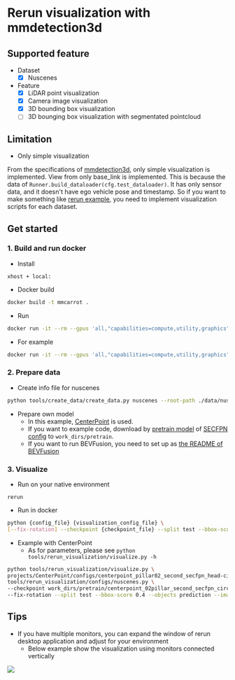 # Rerun visualization with mmdetection3d
## Supported feature

- Dataset
  - [x] Nuscenes
- Feature
  - [x] LiDAR point visualization
  - [x] Camera image visualization
  - [x] 3D bounding box visualization
  - [ ] 3D bounging box visualization with segmentated pointcloud

## Limitation

- Only simple visualization

From the specifications of [mmdetection3d](https://github.com/open-mmlab/mmdetection3d), only simple visualization is implemented.
View from only base_link is implemented.
This is because the data of `Runner.build_dataloader(cfg.test_dataloader)`.
It has only sensor data, and it doesn't have ego vehicle pose and timestamp.
So if you want to make something like [rerun example](https://github.com/rerun-io/rerun/tree/2acbb15ec8bf661db94139d5e3bc006f43ba1a57/examples/python/nuscenes_dataset), you need to implement visualization scripts for each dataset.

## Get started
### 1. Build and run docker

- Install

```
xhost + local:
```

- Docker build

```sh
docker build -t mmcarrot .
```

- Run

```sh
docker run -it --rm --gpus 'all,"capabilities=compute,utility,graphics"' --shm-size=64g --name mmcarrot --net host -v $PWD/:/workspace -v {path_to_dataset}:/workspace/data -v /tmp/.X11-unix:/tmp/.X11-unix -e DISPLAY mmcarrot
```

- For example

```sh
docker run -it --rm --gpus 'all,"capabilities=compute,utility,graphics"' --shm-size=64g --name awml -v $PWD/:/workspace -v $HOME/local/dataset:/workspace/data --net host -v /tmp/.X11-unix:/tmp/.X11-unix -e DISPLAY autoware-ml
```

### 2. Prepare data

- Create info file for nuscenes

```sh
python tools/create_data/create_data.py nuscenes --root-path ./data/nuscenes --out-dir ./data/nuscenes --extra-tag nuscenes
```

- Prepare own model
  - In this example, [CenterPoint](https://github.com/open-mmlab/mmdetection3d/tree/main/configs/centerpoint) is used.
  - If you want to example code, download by [pretrain model](https://download.openmmlab.com/mmdetection3d/v1.0.0_models/centerpoint/centerpoint_02pillar_second_secfpn_circlenms_4x8_cyclic_20e_nus/centerpoint_02pillar_second_secfpn_circlenms_4x8_cyclic_20e_nus_20220811_031844-191a3822.pth) of [SECFPN config](https://github.com/open-mmlab/mmdetection3d/blob/main/configs/centerpoint/centerpoint_pillar02_second_secfpn_head-circlenms_8xb4-cyclic-20e_nus-3d.py) to `work_dirs/pretrain`.
  - If you want to run BEVFusion, you need to set up as [the README of BEVFusion](https://github.com/open-mmlab/mmdetection3d/tree/main/projects/BEVFusion)

### 3. Visualize

- Run on your native environment

```
rerun
```

- Run in docker

```sh
python {config_file} {visualization_config_file} \
[--fix-rotation] --checkpoint {checkpoint_file} --split test --bbox-score 0.1 --out-dir work_dirs/visualization
```

- Example with CenterPoint
  - As for parameters, please see `python tools/rerun_visualization/visualize.py -h`

```sh
python tools/rerun_visualization/visualize.py \
projects/CenterPoint/configs/centerpoint_pillar02_second_secfpn_head-circlenms_8xb4-cyclic-20e_nus-3d.py \
tools/rerun_visualization/configs/nuscenes.py \
--checkpoint work_dirs/pretrain/centerpoint_02pillar_second_secfpn_circlenms_4x8_cyclic_20e_nus_20220811_031844-191a3822.pth \
--fix-rotation --split test --bbox-score 0.4 --objects prediction --image-num 6
```

## Tips

- If you have multiple monitors, you can expand the window of rerun desktop application and adjust for your environment
  - Below example show the visualization using monitors connected vertically

![](docs/example.png)
